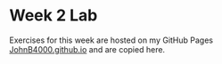 # Week 2 Lab

Exercises for this week are hosted on my GitHub Pages [JohnB4000.github.io](JohnB4000.github.io) and are copied here.